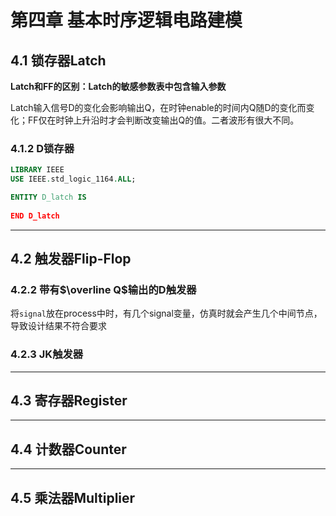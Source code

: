 # 第四章 基本时序逻辑电路建模

## 4.1 锁存器Latch
**Latch和FF的区别：Latch的敏感参数表中包含输入参数**

Latch输入信号D的变化会影响输出Q，在时钟enable的时间内Q随D的变化而变化；FF仅在时钟上升沿时才会判断改变输出Q的值。二者波形有很大不同。

### 4.1.2 D锁存器
```VHDL
LIBRARY IEEE
USE IEEE.std_logic_1164.ALL;

ENTITY D_latch IS
    
END D_latch
```
---
## 4.2 触发器Flip-Flop

### 4.2.2 带有$\overline Q$输出的D触发器
将`signal`放在process中时，有几个signal变量，仿真时就会产生几个中间节点，导致设计结果不符合要求

### 4.2.3 JK触发器

---

## 4.3 寄存器Register

---
## 4.4 计数器Counter

---
## 4.5 乘法器Multiplier